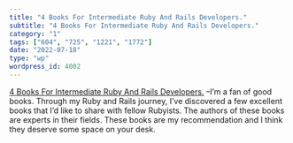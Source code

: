 ```yaml
---
title: "4 Books For Intermediate Ruby And Rails Developers."
subtitle: "4 Books For Intermediate Ruby And Rails Developers."
category: "1"
tags: ["604", "725", "1221", "1772"]
date: "2022-07-18"
type: "wp"
wordpress_id: 4002
---
```

[ 4 Books For Intermediate Ruby And Rails Developers.]( https://manny.codes/4-books-for-intermediate-ruby-and-rails-developers/) –I’m a fan of good books. Through my Ruby and Rails journey, I’ve discovered a few excellent books that I’d like to share with fellow Rubyists. The authors of these books are experts in their fields. These books are my recommendation and I think they deserve some space on your desk.